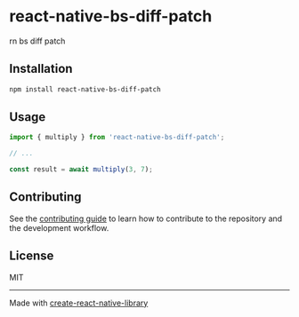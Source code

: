 # react-native-bs-diff-patch

rn bs diff patch 

## Installation

```sh
npm install react-native-bs-diff-patch
```

## Usage

```js
import { multiply } from 'react-native-bs-diff-patch';

// ...

const result = await multiply(3, 7);
```

## Contributing

See the [contributing guide](CONTRIBUTING.md) to learn how to contribute to the repository and the development workflow.

## License

MIT

---

Made with [create-react-native-library](https://github.com/callstack/react-native-builder-bob)
